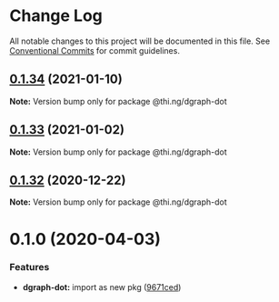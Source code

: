 # Change Log

All notable changes to this project will be documented in this file.
See [Conventional Commits](https://conventionalcommits.org) for commit guidelines.

## [0.1.34](https://github.com/thi-ng/umbrella/compare/@thi.ng/dgraph-dot@0.1.33...@thi.ng/dgraph-dot@0.1.34) (2021-01-10)

**Note:** Version bump only for package @thi.ng/dgraph-dot





## [0.1.33](https://github.com/thi-ng/umbrella/compare/@thi.ng/dgraph-dot@0.1.32...@thi.ng/dgraph-dot@0.1.33) (2021-01-02)

**Note:** Version bump only for package @thi.ng/dgraph-dot





## [0.1.32](https://github.com/thi-ng/umbrella/compare/@thi.ng/dgraph-dot@0.1.31...@thi.ng/dgraph-dot@0.1.32) (2020-12-22)

**Note:** Version bump only for package @thi.ng/dgraph-dot





# 0.1.0 (2020-04-03)


### Features

* **dgraph-dot:** import as new pkg ([9671ced](https://github.com/thi-ng/umbrella/commit/9671ceda29b0cd0ebbedce449943eec5abeff882))
